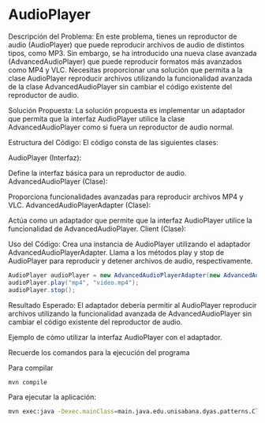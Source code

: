 # AudioPlayer

Descripción del Problema:
En este problema, tienes un reproductor de audio (AudioPlayer) que puede reproducir archivos de audio de distintos tipos, como MP3. Sin embargo, se ha introducido una nueva clase avanzada (AdvancedAudioPlayer) que puede reproducir formatos más avanzados como MP4 y VLC. Necesitas proporcionar una solución que permita a la clase AudioPlayer reproducir archivos utilizando la funcionalidad avanzada de la clase AdvancedAudioPlayer sin cambiar el código existente del reproductor de audio.

Solución Propuesta:
La solución propuesta es implementar un adaptador que permita que la interfaz AudioPlayer utilice la clase AdvancedAudioPlayer como si fuera un reproductor de audio normal.

Estructura del Código:
El código consta de las siguientes clases:

AudioPlayer (Interfaz):

Define la interfaz básica para un reproductor de audio.
AdvancedAudioPlayer (Clase):

Proporciona funcionalidades avanzadas para reproducir archivos MP4 y VLC.
AdvancedAudioPlayerAdapter (Clase):

Actúa como un adaptador que permite que la interfaz AudioPlayer utilice la funcionalidad de AdvancedAudioPlayer.
Client (Clase):

Uso del Código:
Crea una instancia de AudioPlayer utilizando el adaptador AdvancedAudioPlayerAdapter.
Llama a los métodos play y stop de AudioPlayer para reproducir y detener archivos de audio, respectivamente.

```java
AudioPlayer audioPlayer = new AdvancedAudioPlayerAdapter(new AdvancedAudioPlayer());
audioPlayer.play("mp4", "video.mp4");
audioPlayer.stop();
```

Resultado Esperado:
El adaptador debería permitir al AudioPlayer reproducir archivos utilizando la funcionalidad avanzada de AdvancedAudioPlayer sin cambiar el código existente del reproductor de audio.

Ejemplo de cómo utilizar la interfaz AudioPlayer con el adaptador.

Recuerde los comandos para la ejecución del programa

Para compilar

```bash
mvn compile
```

Para ejecutar la aplicación:

```bash
mvn exec:java -Dexec.mainClass=main.java.edu.unisabana.dyas.patterns.Client
```
